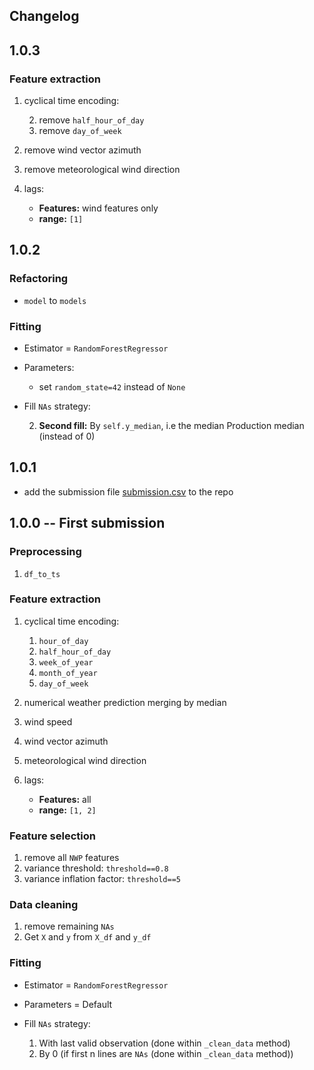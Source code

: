 ## Changelog

## 1.0.3

### Feature extraction

1. cyclical time encoding:

   2. remove ``half_hour_of_day``
   5. remove ``day_of_week``

2. remove wind vector azimuth
3. remove meteorological wind direction
4. lags:
   + **Features:** wind features only
   + **range:** ``[1]``

## 1.0.2

### Refactoring

+ ``model`` to ``models``

### Fitting

+ Estimator = ``RandomForestRegressor``
+ Parameters:

  + set ``random_state=42`` instead of ``None``
+ Fill ``NAs`` strategy:

  2. **Second fill:** By ``self.y_median``, i.e the median Production median (instead of 0)

## 1.0.1

+ add the submission file [submission.csv](results/submission.csv) to the repo

## 1.0.0 -- First submission

### Preprocessing

1. `df_to_ts`


### Feature extraction

1. cyclical time encoding:

   1. ``hour_of_day``
   2. ``half_hour_of_day``
   3. ``week_of_year``
   4. ``month_of_year``
   5. ``day_of_week``

2. numerical weather prediction merging by median
3. wind speed
4. wind vector azimuth
5. meteorological wind direction
6. lags:

   + **Features:** all
   + **range:** ``[1, 2]``

### Feature selection

1. remove all ``NWP`` features
2. variance threshold: ``threshold==0.8``
3. variance inflation factor: ``threshold==5``

### Data cleaning

1. remove remaining ``NAs``
2. Get ``X`` and ``y`` from ``X_df`` and ``y_df``

### Fitting

+ Estimator = ``RandomForestRegressor``
+ Parameters = Default
+ Fill ``NAs`` strategy:

  1. With last valid observation (done within ``_clean_data`` method)
  2. By 0 (if first n lines are ``NAs`` (done within ``_clean_data`` method))

